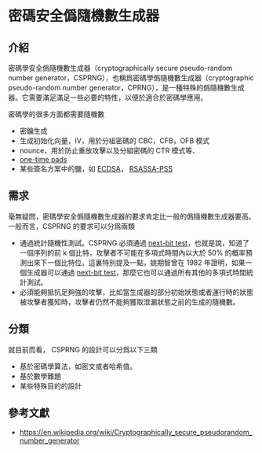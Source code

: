 # 密碼安全僞隨機數生成器

## 介紹

密碼學安全僞隨機數生成器（cryptographically secure pseudo-random number generator，CSPRNG），也稱爲密碼學僞隨機數生成器（cryptographic pseudo-random number generator，CPRNG），是一種特殊的僞隨機數生成器。它需要滿足滿足一些必要的特性，以便於適合於密碼學應用。

密碼學的很多方面都需要隨機數

-   密鑰生成
-   生成初始化向量，IV，用於分組密碼的 CBC，CFB，OFB 模式
-   nounce，用於防止重放攻擊以及分組密碼的 CTR 模式等、
-   [one-time pads](https://en.wikipedia.org/wiki/One-time_pad)
-   某些簽名方案中的鹽，如 [ECDSA](https://en.wikipedia.org/wiki/ECDSA)， [RSASSA-PSS](https://en.wikipedia.org/w/index.php?title=RSASSA-PSS&action=edit&redlink=1)

## 需求

毫無疑問，密碼學安全僞隨機數生成器的要求肯定比一般的僞隨機數生成器要高。一般而言，CSPRNG 的要求可以分爲兩類

-   通過統計隨機性測試。CSPRNG 必須通過 [next-bit test](https://en.wikipedia.org/wiki/Next-bit_test)，也就是說，知道了一個序列的前 k 個比特，攻擊者不可能在多項式時間內以大於 50% 的概率預測出來下一個比特位。這裏特別提及一點，姚期智曾在 1982 年證明，如果一個生成器可以通過  [next-bit test](https://en.wikipedia.org/wiki/Next-bit_test)，那麼它也可以通過所有其他的多項式時間統計測試。
-   必須能夠抵抗足夠強的攻擊，比如當生成器的部分初始狀態或者運行時的狀態被攻擊者獲知時，攻擊者仍然不能夠獲取泄漏狀態之前的生成的隨機數。

## 分類

就目前而看， CSPRNG 的設計可以分爲以下三類

-   基於密碼學算法，如密文或者哈希值。
-   基於數學難題
-   某些特殊目的的設計

## 參考文獻

-   https://en.wikipedia.org/wiki/Cryptographically_secure_pseudorandom_number_generator
